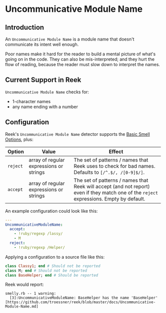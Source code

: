 # Uncommunicative Module Name

## Introduction

An `Uncommunicative Module Name` is a module name that doesn't communicate its intent well enough.

Poor names make it hard for the reader to build a mental picture of what's going on in the code. They can also be mis-interpreted; and they hurt the flow of reading, because the reader must slow down to interpret the names.

## Current Support in Reek

`Uncommunicative Module Name` checks for:

* 1-character names
* any name ending with a number

## Configuration

Reek's `Uncommunicative Module Name` detector supports the [Basic Smell Options](Basic-Smell-Options.md), plus:

| Option         | Value       | Effect  |
| ---------------|-------------|---------|
| `reject` | array of regular expressions or strings | The set of patterns / names that Reek uses to check for bad names. Defaults to `[/^.$/, /[0-9]$/]`. |
| `accept` | array of regular expressions or strings | The set of patterns / names that Reek will accept (and not report) even if they match one of the `reject` expressions. Empty by default.|

An example configuration could look like this:

```Yaml
---
UncommunicativeModuleName:
  accept:
    - !ruby/regexp /lassy/
    - M
  reject:
    - !ruby/regexp /Helper/
```

Applying a configuration to a source file like this:

```Ruby
class Classy1; end # Should not be reported
class M; end # Should not be reported
class BaseHelper; end # Should be reported
```

Reek would report:

```
smelly.rb -- 1 warning:
  [3]:UncommunicativeModuleName: BaseHelper has the name 'BaseHelper' [https://github.com/troessner/reek/blob/master/docs/Uncommunicative-Module-Name.md]
```
